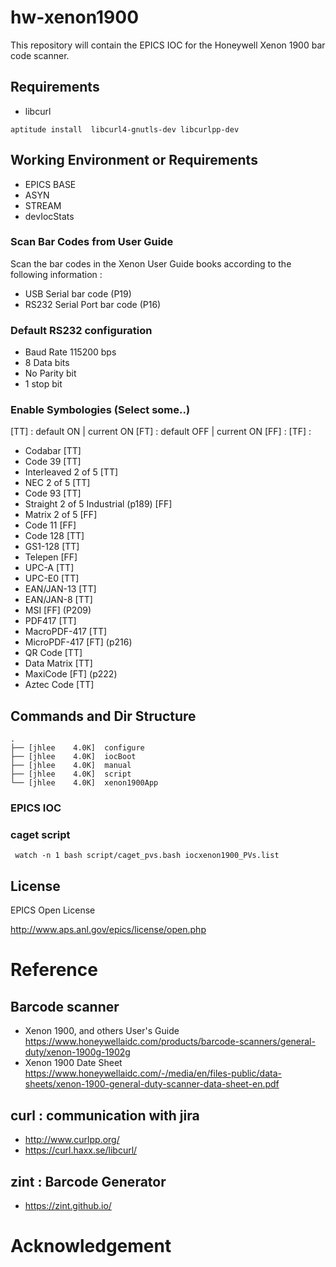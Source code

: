 # hw-xenon1900
This repository will contain the EPICS IOC for the Honeywell Xenon 1900 bar code scanner. 


## Requirements

* libcurl

```
aptitude install  libcurl4-gnutls-dev libcurlpp-dev

```

## Working Environment or Requirements

* EPICS BASE 
* ASYN
* STREAM
* devIocStats

### Scan Bar Codes from User Guide

Scan the bar codes in the Xenon User Guide books according to the following information :
* USB Serial bar code (P19)
* RS232 Serial Port bar code (P16)

### Default RS232 configuration
* Baud Rate 115200 bps
* 8 Data bits
* No Parity bit
* 1 stop bit

### Enable Symbologies (Select some..)
[TT] : default ON  | current ON
[FT] : default OFF | current ON
[FF] :
[TF] :

* Codabar [TT]
* Code 39 [TT]
* Interleaved 2 of 5 [TT]
* NEC 2 of 5 [TT]
* Code 93 [TT]
* Straight 2 of 5 Industrial (p189) [FF]
* Matrix 2 of 5 [FF]
* Code 11 [FF]
* Code 128 [TT]
* GS1-128 [TT]
* Telepen [FF]
* UPC-A   [TT]
* UPC-E0  [TT]
* EAN/JAN-13 [TT]
* EAN/JAN-8 [TT]
* MSI       [FF] (P209)
* PDF417    [TT]
* MacroPDF-417 [TT]
* MicroPDF-417 [FT] (p216)
* QR Code  [TT]
* Data Matrix [TT]
* MaxiCode [FT] (p222)
* Aztec Code [TT] 

## Commands and Dir Structure

```
.
├── [jhlee    4.0K]  configure
├── [jhlee    4.0K]  iocBoot
├── [jhlee    4.0K]  manual
├── [jhlee    4.0K]  script
└── [jhlee    4.0K]  xenon1900App
```

### EPICS IOC

### caget script
```
 watch -n 1 bash script/caget_pvs.bash iocxenon1900_PVs.list
```
## License
EPICS Open License

http://www.aps.anl.gov/epics/license/open.php


# Reference
## Barcode scanner
* Xenon 1900, and others User's Guide <br />
  https://www.honeywellaidc.com/products/barcode-scanners/general-duty/xenon-1900g-1902g
* Xenon 1900 Date Sheet <br />
  https://www.honeywellaidc.com/-/media/en/files-public/data-sheets/xenon-1900-general-duty-scanner-data-sheet-en.pdf

## curl : communication with jira
* http://www.curlpp.org/
* https://curl.haxx.se/libcurl/

## zint : Barcode Generator 
* https://zint.github.io/

# Acknowledgement

